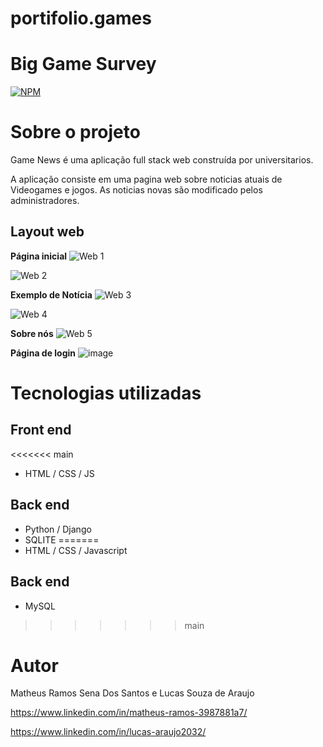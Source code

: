 # portifolio.games
# Big Game Survey 
[![NPM](https://img.shields.io/npm/l/react)](https://github.com/matheussena27/portifolio.games/blob/main/LICENSE) 

# Sobre o projeto

Game News é uma aplicação full stack web construída por universitarios.

A aplicação consiste em uma pagina web sobre noticias atuais de Videogames e jogos. As noticias novas são modificado pelos administradores.

## Layout web

**Página inicial**
![Web 1](https://github.com/matheussena27/portifolio.games/blob/main/WEB_IMAGENS/Noticias.PNG)

![Web 2](https://github.com/matheussena27/portifolio.games/blob/main/WEB_IMAGENS/Noticias2.PNG)

**Exemplo de Notícia**
![Web 3](https://github.com/matheussena27/portifolio.games/blob/main/WEB_IMAGENS/Historia_Games.PNG)

![Web 4](https://github.com/matheussena27/portifolio.games/blob/main/WEB_IMAGENS/Historia_Games_2.PNG)

**Sobre nós**
![Web 5](https://github.com/matheussena27/portifolio.games/blob/main/WEB_IMAGENS/Sobre.PNG)

**Página de login**
![image](https://github.com/lucas-araujo20/portifolio.games/assets/146901361/92b7e904-42de-4102-946d-ddcfc6da58d2)


# Tecnologias utilizadas
## Front end
<<<<<<< main
- HTML / CSS / JS

## Back end
- Python / Django
- SQLITE
=======
- HTML / CSS / Javascript
## Back end
- MySQL
>>>>>>> main

# Autor

Matheus Ramos Sena Dos Santos e Lucas Souza de Araujo

https://www.linkedin.com/in/matheus-ramos-3987881a7/

https://www.linkedin.com/in/lucas-araujo2032/
